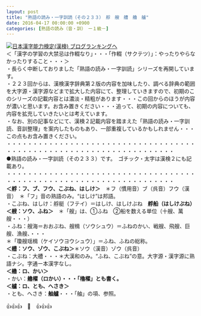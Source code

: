 ```yaml
---
layout: post
title: "熟語の読み・一字訓読（その２３３）　艀　艘　艚　艪　艫"
date: 2016-04-17 00:00:00 +0900
categories: [熟語の読み（音・訓）　ー１級－]
---
```


[![](/syuusyuu9701/assets/images/熟語の読み・一字訓読（その２３３）-艀-艘-艚-艪-艫-br_c_3028_1.gif)](http://blog.with2.net/link.php?1659096:3028 "日本漢字能力検定(漢検) ブログランキングへ")[日本漢字能力検定(漢検) ブログランキングへ](http://blog.with2.net/link.php?1659096:3028)  
＜「漢字の学習の大禁忌は作輟なり」・・・「作輟（サクテツ）」：やったりやらなかったりすること・・・＞  
・長らく中断しておりました「熟語の読み・一字訓読」シリーズを再開しています。  
・２２３回からは、漢検漢字辞典第２版の内容を加味したり、調べる辞典の範囲を大字源・漢字源などまで拡大した内容にて、整理していきますので、初期のこのシリーズの記載内容とは濃淡・精粗があります・・・この回からのほうが内容が濃いと思います。お含み置きください・・・追って、初期の内容についても、内容を拡充していきたいとは考えています。  
・なお、別の記事などにて、漢検２記載内容を踏まえた「熟語の読み・一字訓読、音訓整理」を案内したものもあり、一部重複しているかもしれません・・・この点もお含み置きください。  
・・・・・・・・・・・・・・・・・・・・・・・・・・・・・・・・・・・・・・・・・・・・・・・・・・・・・・・・・・・・・・・・・・・・  
●熟語の読み・一字訓読（その２３３）です。　ゴチック・太字は漢検２にも記載あり。  
・・・・・・・・・・・・・・・・・・・・・・・・・・・・・・・・・・・・・・・・・・・・・・・・・・・・・・・・・・・・・・・・・・・・  
**＜艀：フ、ブ、フウ、こぶね、はしけ＞**　＊フ（慣用音）ブ（呉音）フウ（漢音）　＊「フ」音の熟語のみ。“はしけ”は邦語。  
・こぶね、はしけ：艀艇（フテイ）＝はしけ、はしけぶね　**艀船（はしけぶね）**  
**＜艘：ソウ、ふね＞**　＊「艘」は、①ふね　②船を数える単位（十艘、萬艘・・・）  
・ふね：艘海＝おおぶね、艘楫（ソウシュウ）＝ふねのかい、戦艘、飛艘、巨艘、漁艘、・・・  
＊「瓊艘瑶楫（ケイソウヨウシュウ）」＝ふね、ふねの総称。  
**＜艚：ソウ、ゾウ、こぶね＞**＊ソウ（漢音）ゾウ（呉音）  
・こぶね：大艚・・・＊大漢和のみ。“ふね、こぶね”の意。大字源・漢字源に熟語ナシ。字通ー本漢字なし。  
**＜艪：ロ、かい＞**  
・かい：**艪櫂（ロかい）・・・「櫓櫂」とも書く。**  
**＜艫：ロ、とも、へさき＞**  
・とも、へさき：**舳艫**・・・「舳」の項、参照。  
  
👍👍👍　🐒　👍👍👍  
  